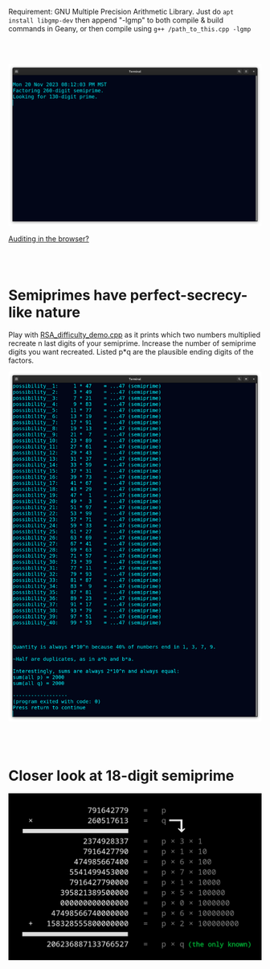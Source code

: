 <!--
Attempt factorization of 100-100k-digit semiprimes used in
cryptography. Curated for hands-free distributed effort.
-->



Requirement: GNU Multiple Precision Arithmetic Library.
Just do ```apt install libgmp-dev``` then append "-lgmp" to both compile & build
commands in Geany, or then compile using ```g++ /path_to_this.cpp -lgmp```

<br>
<br>

<p align="center">
  <img src="https://raw.githubusercontent.com/compromise-evident/tryRSA/main/Other/Terminal_3efa9701225cdf16a4d3355fe645531f3dcda95d2bc5766d98ef9a5c6235f6d4.png">
</p>

[Auditing in the browser?](https://coliru.stacked-crooked.com/a/ff2f3014f5a4faa1)

<br>
<br>

# Semiprimes have perfect-secrecy-like nature

Play with [RSA_difficulty_demo.cpp](https://github.com/compromise-evident/tryRSA/blob/main/Other/Factorization_theory/RSA_difficulty_demo.cpp#L33)
as it prints which two numbers multiplied recreate n last digits of your semiprime.
Increase the number of semiprime digits you want recreated. Listed p*q
are the plausible ending digits of the factors.

<p align="center">
  <img src="https://raw.githubusercontent.com/compromise-evident/tryRSA/main/Other/Factorization_theory/Terminal_a0f8d87dcaa7faa13a8066d6749b5dfc8758ce90d017e94fc0b52237a5719c1e.png">
</p>

<br>
<br>

# Closer look at 18-digit semiprime

<p align="center">
  <img src="https://raw.githubusercontent.com/compromise-evident/tryRSA/main/Other/Factorization_theory/Closer_look_at_18-digit_semiprime_840a1c7c2325b815413b269b7635c43a0442b48a6f7eb8ff23e460b7e023dee3.png">
</p>
